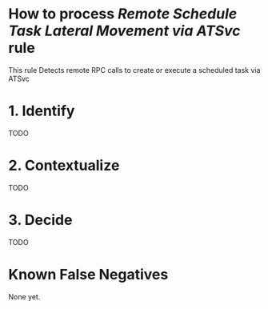 # How to process *Remote Schedule Task Lateral Movement via ATSvc* rule
This rule Detects remote RPC calls to create or execute a scheduled task via ATSvc

# 1. Identify
TODO

# 2. Contextualize
TODO

# 3. Decide
TODO

# Known False Negatives
None yet.
